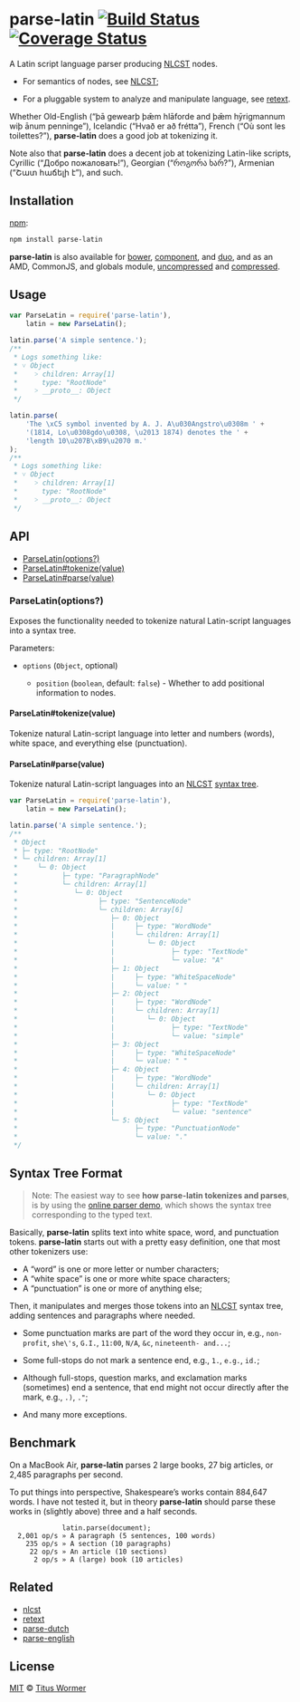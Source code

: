 # parse-latin [![Build Status](https://img.shields.io/travis/wooorm/parse-latin.svg)](https://travis-ci.org/wooorm/parse-latin) [![Coverage Status](https://img.shields.io/codecov/c/github/wooorm/parse-latin.svg)](https://codecov.io/github/wooorm/parse-latin)

A Latin script language parser producing [NLCST](https://github.com/wooorm/nlcst)
nodes.

*   For semantics of nodes, see [NLCST](https://github.com/wooorm/nlcst);

*   For a pluggable system to analyze and manipulate language, see
    [retext](https://github.com/wooorm/retext).

Whether Old-English (“þā gewearþ þǣm hlāforde and þǣm hȳrigmannum wiþ ānum
penninge”), Icelandic (“Hvað er að frétta”), French (“Où sont les toilettes?”),
**parse-latin** does a good job at tokenizing it.

Note also that **parse-latin** does a decent job at tokenizing Latin-like
scripts, Cyrillic (“Добро пожаловать!”), Georgian (“როგორა ხარ?”), Armenian
(“Շատ հաճելի է”), and such.

## Installation

[npm](https://docs.npmjs.com/cli/install):

```bash
npm install parse-latin
```

**parse-latin** is also available for [bower](http://bower.io/#install-packages),
[component](https://github.com/componentjs/component), and
[duo](http://duojs.org/#getting-started), and as an AMD, CommonJS, and globals
module, [uncompressed](parse-latin.js) and [compressed](parse-latin.min.js).

## Usage

```javascript
var ParseLatin = require('parse-latin'),
    latin = new ParseLatin();

latin.parse('A simple sentence.');
/**
 * Logs something like:
 * ˅ Object
 *    ˃ children: Array[1]
 *      type: "RootNode"
 *    ˃ __proto__: Object
 */

latin.parse(
    'The \xC5 symbol invented by A. J. A\u030Angstro\u0308m ' +
    '(1814, Lo\u0308gdo\u0308, \u2013 1874) denotes the ' +
    'length 10\u207B\xB9\u2070 m.'
);
/**
 * Logs something like:
 * ˅ Object
 *    ˃ children: Array[1]
 *      type: "RootNode"
 *    ˃ __proto__: Object
 */
```

## API

*   [ParseLatin(options?)](#parselatinoptions)
*   [ParseLatin#tokenize(value)](#parselatintokenizevalue)
*   [ParseLatin#parse(value)](#parselatinparsevalue)

### ParseLatin(options?)

Exposes the functionality needed to tokenize natural Latin-script languages
into a syntax tree.

Parameters:

*   `options` (`Object`, optional)

    *   `position` (`boolean`, default: `false`) - Whether to add positional
        information to nodes.

#### ParseLatin#tokenize(value)

Tokenize natural Latin-script language into letter and numbers (words), white
space, and everything else (punctuation).

#### ParseLatin#parse(value)

Tokenize natural Latin-script languages into an [NLCST](https://github.com/wooorm/nlcst)
[syntax tree](#syntax-tree-format).

```javascript
var ParseLatin = require('parse-latin'),
    latin = new ParseLatin();

latin.parse('A simple sentence.');
/**
 * Object
 * ├─ type: "RootNode"
 * └─ children: Array[1]
 *     └─ 0: Object
 *           ├─ type: "ParagraphNode"
 *           └─ children: Array[1]
 *              └─ 0: Object
 *                    ├─ type: "SentenceNode"
 *                    └─ children: Array[6]
 *                       ├─ 0: Object
 *                       |     ├─ type: "WordNode"
 *                       |     └─ children: Array[1]
 *                       |        └─ 0: Object
 *                       |              ├─ type: "TextNode"
 *                       |              └─ value: "A"
 *                       ├─ 1: Object
 *                       |     ├─ type: "WhiteSpaceNode"
 *                       |     └─ value: " "
 *                       ├─ 2: Object
 *                       |     ├─ type: "WordNode"
 *                       |     └─ children: Array[1]
 *                       |        └─ 0: Object
 *                       |              ├─ type: "TextNode"
 *                       |              └─ value: "simple"
 *                       ├─ 3: Object
 *                       |     ├─ type: "WhiteSpaceNode"
 *                       |     └─ value: " "
 *                       ├─ 4: Object
 *                       |     ├─ type: "WordNode"
 *                       |     └─ children: Array[1]
 *                       |        └─ 0: Object
 *                       |              ├─ type: "TextNode"
 *                       |              └─ value: "sentence"
 *                       └─ 5: Object
 *                             ├─ type: "PunctuationNode"
 *                             └─ value: "."
 */
```

## Syntax Tree Format

> Note: The easiest way to see **how parse-latin tokenizes and parses**, is by
> using the [online parser demo](https://wooorm.github.io/parse-latin), which
> shows the syntax tree corresponding to the typed text.

Basically, **parse-latin** splits text into white space, word, and punctuation
tokens. **parse-latin** starts out with a pretty easy definition, one that most
other tokenizers use:

*   A “word” is one or more letter or number characters;
*   A “white space” is one or more white space characters;
*   A “punctuation” is one or more of anything else;

Then, it manipulates and merges those tokens into an [NLCST](https://github.com/wooorm/nlcst)
syntax tree, adding sentences and paragraphs where needed.

*   Some punctuation marks are part of the word they occur in, e.g.,
    `non-profit`, `she\'s`, `G.I.`, `11:00`, `N/A`, `&c`, `nineteenth- and...`;

*   Some full-stops do not mark a sentence end, e.g., `1.`, `e.g.`, `id.`;

*   Although full-stops, question marks, and exclamation marks (sometimes) end
    a sentence, that end might not occur directly after the mark, e.g., `.)`,
    `."`;

*   And many more exceptions.

## Benchmark

On a MacBook Air, **parse-latin** parses 2 large books, 27 big articles, or
2,485 paragraphs per second.

To put things into perspective, Shakespeare’s works contain 884,647 words. I
have not tested it, but in theory **parse-latin** should parse these works in
(slightly above) three and a half seconds.

```text
             latin.parse(document);
  2,001 op/s » A paragraph (5 sentences, 100 words)
    235 op/s » A section (10 paragraphs)
     22 op/s » An article (10 sections)
      2 op/s » A (large) book (10 articles)
```

## Related

*   [nlcst](https://github.com/wooorm/nlcst)
*   [retext](https://github.com/wooorm/retext)
*   [parse-dutch](https://github.com/wooorm/parse-dutch)
*   [parse-english](https://github.com/wooorm/parse-english)

## License

[MIT](LICENSE) © [Titus Wormer](http://wooorm.com)
